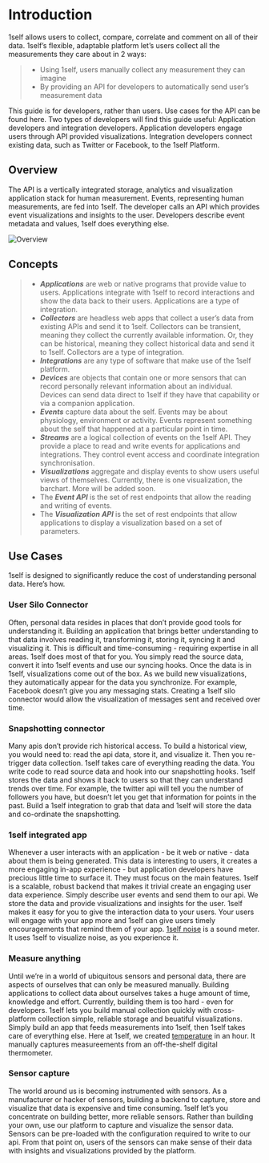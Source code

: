 # Introduction

1self allows users to collect, compare, correlate and comment on all of their data. 1self’s flexible, adaptable platform let’s users collect all the measurements they care about in 2 ways:

> *   Using 1self, users manually collect any measurement they can imagine     
> *   By providing an API for developers to automatically send user’s measurement data

This guide is for developers, rather than users. Use cases for the API can be found here. Two types of developers will find this guide useful: Application developers and integration developers. Application developers engage users through API provided visualizations. Integration developers connect existing data, such as Twitter or Facebook, to the 1self Platform.

## Overview

The API is a vertically integrated storage, analytics and visualization application stack for human measurement. Events, representing human measurements, are fed into 1self. The developer calls an API which provides event visualizations and insights to the user. Developers describe event metadata and values, 1self does everything else.

![Overview](../images/intro.png)

## Concepts

> *   **_Applications_** are web or native programs that provide value to users. Applications integrate with 1self to record interactions and show the data back to their users. Applications are a type of integration.
> *   **_Collectors_** are headless web apps that collect a user’s data from existing APIs and send it to 1self. Collectors can be transient, meaning they collect the currently available information. Or, they can be historical, meaning they collect historical data and send it to 1self. Collectors are a type of integration.
> *   **_Integrations_** are any type of software that make use of the 1self platform.
> *   **_Devices_** are objects that contain one or more sensors that can record personally relevant information about an individual. Devices can send data direct to 1self if they have that capability or via a companion application.
> *   **_Events_** capture data about the self. Events may be about physiology, environment or activity. Events represent something about the self that happened at a particular point in time.
> *   **_Streams_** are a logical collection of events on the 1self API. They provide a place to read and write events for applications and integrations. They control event access and coordinate integration synchronisation.
> *   **_Visualizations_** aggregate and display events to show users useful views of themselves. Currently, there is one visualization, the barchart. More will be added soon.
> *   The **_Event API_** is the set of rest endpoints that allow the reading and writing of events.
> *   The **_Visualization API_** is the set of rest endpoints that allow applications to display a visualization based on a set of parameters.</div>

## Use Cases

1self is designed to significantly reduce the cost of understanding personal data. Here’s how.


### User Silo Connector
Often, personal data resides in places that don’t provide good tools for understanding it. Building an application that brings better understanding to that data involves reading it, transforming it, storing it, syncing it and visualizing it. This is difficult and time-consuming - requiring expertise in all areas.
1self does most of that for you. You simply read the source data, convert it into 1self events and use our syncing hooks. Once the data is in 1self, visualizations come out of the box. As we build new visualizations, they automatically appear for the data you synchronize.
For example, Facebook doesn’t give you any messaging stats. Creating a 1self silo connector would allow the visualization of messages sent and received over time.

### Snapshotting connector
Many apis don’t provide rich historical access. To build a historical view, you would need to: read the api data, store it, and visualize it. Then you re-trigger data collection.
1self takes care of everything reading the data. You write code to read source data and hook into our snapshotting hooks. 1self stores the data and shows it back to users so that they can understand trends over time.
For example, the twitter api will tell you the number of followers you have, but doesn’t let you get that information for points in the past. Build a 1self integration to grab that data and 1self will store the data and co-ordinate the snapshotting.

### 1self integrated app
Whenever a user interacts with an application - be it web or native - data about them is being generated. This data is interesting to users, it creates a more engaging in-app experience - but application developers have precious little time to surface it. They must focus on the main features.
1self is a scalable, robust backend that makes it trivial create an engaging user data experience. Simply describe user events and send them to our api. We store the data and provide visualizations and insights for the user. 1self makes it easy for you to give the interaction data to your users. Your users will engage with your app more and 1self can give users timely encouragements that remind them of your app.
[1self noise](https://itunes.apple.com/us/app/noise-by-1self/id933101357?mt=8) is a sound meter. It uses 1self to visualize noise, as you experience it.

### Measure anything
Until we’re in a world of ubiquitous sensors and personal data, there are aspects of ourselves that can only be measured manually. Building applications to collect data about ourselves takes a huge amount of time, knowledge and effort. Currently, building them is too hard - even for developers.
1self lets you build manual collection quickly with cross-platform collection simple, reliable storage and beuatiful visualizations. Simply build an app that feeds measurements into 1self, then 1self takes care of everything else.
Here at 1self, we created [temperature](http://temperature.1self.co) in an hour. It manually captures measureements from an off-the-shelf digital thermometer.

### Sensor capture
The world around us is becoming instrumented with sensors. As a manufacturer or hacker of sensors, building a backend to capture, store and visualize that data is expensive and time consuming.
1self let’s you concentrate on building better, more reliable sensors. Rather than building your own, use our platform to capture and visualize the sensor data. Sensors can be pre-loaded with the configuration required to write to our api. From that point on, users of the sensors can make sense of their data with insights and visualizations provided by the platform.
